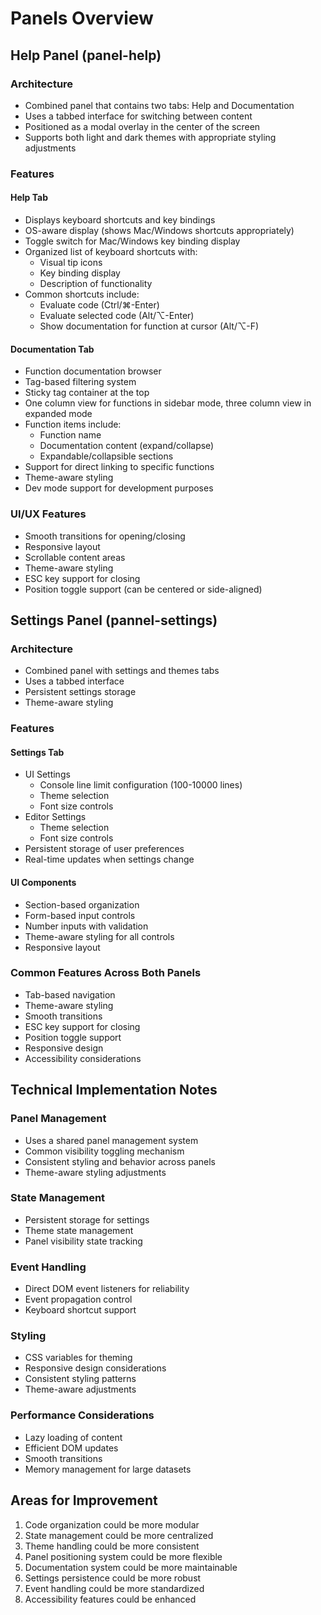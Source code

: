 # Panels Overview

## Help Panel (panel-help)

### Architecture
- Combined panel that contains two tabs: Help and Documentation
- Uses a tabbed interface for switching between content
- Positioned as a modal overlay in the center of the screen
- Supports both light and dark themes with appropriate styling adjustments

### Features

#### Help Tab
- Displays keyboard shortcuts and key bindings
- OS-aware display (shows Mac/Windows shortcuts appropriately)
- Toggle switch for Mac/Windows key binding display
- Organized list of keyboard shortcuts with:
  - Visual tip icons
  - Key binding display
  - Description of functionality
- Common shortcuts include:
  - Evaluate code (Ctrl/⌘-Enter)
  - Evaluate selected code (Alt/⌥-Enter)
  - Show documentation for function at cursor (Alt/⌥-F)

#### Documentation Tab
- Function documentation browser
- Tag-based filtering system
- Sticky tag container at the top
- One column view for functions in sidebar mode, three column view in expanded mode
- Function items include:
  - Function name
  - Documentation content (expand/collapse)
  - Expandable/collapsible sections
- Support for direct linking to specific functions
- Theme-aware styling
- Dev mode support for development purposes

### UI/UX Features
- Smooth transitions for opening/closing
- Responsive layout
- Scrollable content areas
- Theme-aware styling
- ESC key support for closing
- Position toggle support (can be centered or side-aligned)

## Settings Panel (pannel-settings)

### Architecture
- Combined panel with settings and themes tabs
- Uses a tabbed interface
- Persistent settings storage
- Theme-aware styling

### Features

#### Settings Tab
- UI Settings
  - Console line limit configuration (100-10000 lines)
  - Theme selection
  - Font size controls
- Editor Settings
  - Theme selection
  - Font size controls
- Persistent storage of user preferences
- Real-time updates when settings change

#### UI Components
- Section-based organization
- Form-based input controls
- Number inputs with validation
- Theme-aware styling for all controls
- Responsive layout

### Common Features Across Both Panels
- Tab-based navigation
- Theme-aware styling
- Smooth transitions
- ESC key support for closing
- Position toggle support
- Responsive design
- Accessibility considerations

## Technical Implementation Notes

### Panel Management
- Uses a shared panel management system
- Common visibility toggling mechanism
- Consistent styling and behavior across panels
- Theme-aware styling adjustments

### State Management
- Persistent storage for settings
- Theme state management
- Panel visibility state tracking

### Event Handling
- Direct DOM event listeners for reliability
- Event propagation control
- Keyboard shortcut support

### Styling
- CSS variables for theming
- Responsive design considerations
- Consistent styling patterns
- Theme-aware adjustments

### Performance Considerations
- Lazy loading of content
- Efficient DOM updates
- Smooth transitions
- Memory management for large datasets

## Areas for Improvement
1. Code organization could be more modular
2. State management could be more centralized
3. Theme handling could be more consistent
4. Panel positioning system could be more flexible
5. Documentation system could be more maintainable
6. Settings persistence could be more robust
7. Event handling could be more standardized
8. Accessibility features could be enhanced
